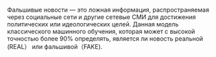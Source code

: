 Фальшивые новости — это ложная информация, распространяемая через социальные сети и другие сетевые СМИ для достижения политических или идеологических целей. Данная модель классического машинного обучения, которая может с высокой точностью более 90% определять, является ли новость реальной (REAL） или фальшивой（FAKE).

